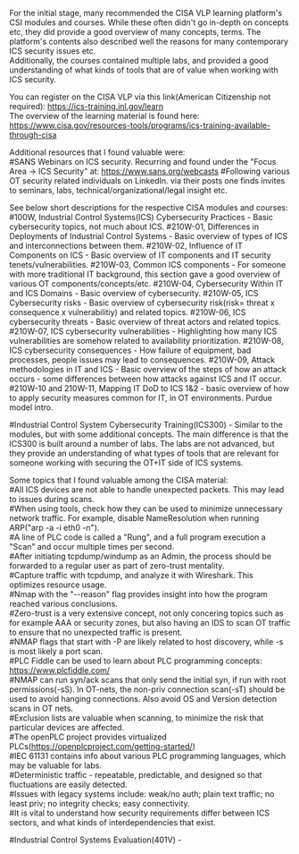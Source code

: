 For the initial stage, many recommended the CISA VLP learning platform's CSI modules and courses. While these often didn't go in-depth on concepts etc, 
they did provide a good overview of many concepts, terms. The platform's contents also described well the reasons for many contemporary ICS security issues etc.  
Additionally, the courses contained multiple labs, and provided a good understanding of what kinds of tools that are of value when working with ICS security.  
  
You can register on the CISA VLP via this link(American Citizenship not required): https://ics-training.inl.gov/learn  
The overview of the learning material is found here: https://www.cisa.gov/resources-tools/programs/ics-training-available-through-cisa  

Additional resources that I found valuable were:  
#SANS Webinars on ICS security. Recurring and found under the "Focus Area -> ICS Security" at: https://www.sans.org/webcasts
#Following various OT security related individuals on LinkedIn. via their posts one finds invites to seminars, labs, technical/organizational/legal insight etc.  



See below short descriptions for the respective CISA modules and courses:
#100W, Industrial Control Systems(ICS) Cybersecurity Practices - Basic cybersecurity topics, not much about ICS.
#210W-01, Differences in Deployments of Industrial Control Systems - Basic overview of types of ICS and interconnections between them.
#210W-02, Influence of IT Components on ICS - Basic overview of IT components and IT security tenets/vulnerabilities.
#210W-03, Common ICS components - For someone with more traditional IT background, this section gave a good overview of various OT components/concepts/etc.
#210W-04, Cybersecurity Within IT and ICS Domains - Basic overview of cybersecurity.
#210W-05, ICS Cybersecurity risks - Basic overview of cybersecurity risk(risk= threat x consequence x vulnerabilitiy) and related topics.
#210W-06, ICS cybersecurity threats - Basic overview of threat actors and related topics.
#210W-07, ICS cybersecurity vulnerabilities - Highlighting how many ICS vulnerabilities are somehow related to availability prioritization.
#210W-08, ICS cybersecurity consequences - How failure of equipment, bad processes, people issues may lead to consequences.
#210W-09, Attack methodologies in IT and ICS - Basic overview of the steps of how an attack occurs - some differences between how attacks against ICS and IT occur.
#210W-10 and 210W-11, Mapping IT DoD to ICS 1&2 - basic overview of how to apply security measures common for IT, in OT environments. Purdue model intro.  


#Industrial Control System Cybersecurity Training(ICS300) - Similar to the modules, but with some additional concepts. The main difference is that the ICS300 is built around a number of labs. The labs are not advanced, but they provide an understanding of what types of tools that are relevant for someone working with securing the OT+IT side of ICS systems.

Some topics that I found valuable among the CISA material:  
#All ICS devices are not able to handle unexpected packets. This may lead to issues during scans.  
#When using tools, check how they can be used to minimize unnecessary network traffic. For example, disable NameResolution when running ARP("arp -a -i eth0 -n").  
#A line of PLC code is called a "Rung", and a full program execution a "Scan" and occur multiple times per second.  
#After initiating tcpdump/windump as an Admin, the process should be forwarded to a regular user as part of zero-trust mentality.  
#Capture traffic with tcpdump, and analyze it with Wireshark. This optimizes resource usage.  
#Nmap with the "--reason" flag provides insight into how the program reached various conclusions.  
#Zero-trust is a very extensive concept, not only concering topics such as for example AAA or security zones, but also having an IDS to scan OT traffic to ensure that no unexpected traffic is present.  
#NMAP flags that start with -P are likely related to host discovery, while -s is most likely a port scan.  
#PLC Fiddle can be used to learn about PLC programming concepts: https://www.plcfiddle.com/  
#NMAP can run syn/ack scans that only send the initial syn, if run with root permissions(-sS). In OT-nets, the non-priv connection scan(-sT) should be used to avoid hanging connections. Also avoid OS and Version detection scans in OT nets.  
#Exclusion lists are valuable when scanning, to minimize the risk that particular devices are affected.  
#The openPLC project provides virtualized PLCs(https://openplcproject.com/getting-started/)  
#IEC 61131 contains info about various PLC programming languages, which may be valuable for labs.  
#Deterministic traffic - repeatable, predictable, and designed so that fluctuations are easily detected.  
#Issues with legacy systems include: weak/no auth; plain text traffic; no least priv; no integrity checks; easy connectivity.  
#It is vital to understand how security requirements differ between ICS sectors, and what kinds of interdependencies that exist.
  
#Industrial Control Systems Evaluation(401V) - 
